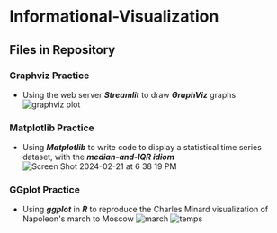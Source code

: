# Informational-Visualization
## Files in Repository
### Graphviz Practice
- Using the web server **_Streamlit_** to draw **_GraphViz_** graphs
![graphviz plot](https://github.com/anzowu527/Informational-Visualization/assets/77874807/d538c6a4-983f-46e6-8b8a-41ad8d256c3e)
### Matplotlib Practice
- Using **_Matplotlib_** to write code to display a statistical time series dataset, with the **_median-and-IQR idiom_**
![Screen Shot 2024-02-21 at 6 38 19 PM](https://github.com/anzowu527/Informational-Visualization/assets/77874807/fb8e3864-814d-4ed4-bdb5-70b703d42bf3)
### GGplot Practice
- Using **_ggplot_** in **_R_** to reproduce the Charles Minard visualization of Napoleon's march to Moscow
![march](https://github.com/anzowu527/Informational-Visualization/assets/77874807/861d22bc-8785-4b2a-9f8c-7b538cd0c38a)
![temps](https://github.com/anzowu527/Informational-Visualization/assets/77874807/13d27137-ae8f-4e09-bb98-9bcf1c52b410)

